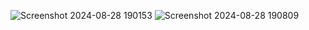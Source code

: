 ![Screenshot 2024-08-28 190153](https://github.com/user-attachments/assets/849fd254-9bf4-4e94-9650-50463ec97443)
![Screenshot 2024-08-28 190809](https://github.com/user-attachments/assets/253130a1-2e10-44cd-8446-ffc1c62957dd)
